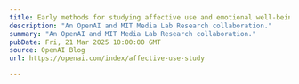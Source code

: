 ```yaml
---
title: Early methods for studying affective use and emotional well-being on ChatGPT
description: "An OpenAI and MIT Media Lab Research collaboration."
summary: "An OpenAI and MIT Media Lab Research collaboration."
pubDate: Fri, 21 Mar 2025 10:00:00 GMT
source: OpenAI Blog
url: https://openai.com/index/affective-use-study

---
```


